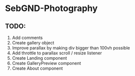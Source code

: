 # SebGND-Photography

## TODO:
1. Add comments
1. Create gallery object
1. Improve parallax by making div bigger than 100vh possible
1. Add throttle to parallax scroll / resize listener
1. Create Landing component
1. Create GalleryPreview component
1. Create About component